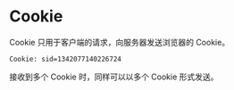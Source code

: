 # Cookie

Cookie 只用于客户端的请求，向服务器发送浏览器的 Cookie。

```http
Cookie: sid=1342077140226724
```

接收到多个 Cookie 时，同样可以以多个 Cookie 形式发送。
